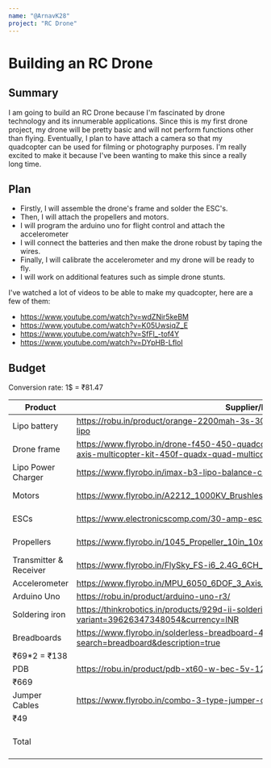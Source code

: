 ```yaml
---
name: "@ArnavK28"
project: "RC Drone"
---
```


# Building an RC Drone

## Summary

I am going to build an RC Drone because I'm fascinated by drone technology and
its innumerable applications. Since this is my first drone project, my drone
will be pretty basic and will not perform functions other than flying.
Eventually, I plan to have attach a camera so that my quadcopter can be used for
filming or photography purposes. I'm really excited to make it because I've been
wanting to make this since a really long time. 

## Plan

- Firstly, I will assemble the drone's frame and solder the ESC's. 
- Then, I will attach the propellers and motors. 
- I will program the arduino uno for flight control and attach the accelerometer
- I will connect the batteries and then make the drone robust by taping the wires.
- Finally, I will calibrate the accelerometer and my drone will be ready to fly.
- I will work on additional features such as simple drone stunts.

I've watched a lot of videos to be able to make my quadcopter, here are a few of
them: 
- https://www.youtube.com/watch?v=wdZNir5keBM
- https://www.youtube.com/watch?v=K05UwsiqZ_E
- https://www.youtube.com/watch?v=SfFl_-tof4Y
- https://www.youtube.com/watch?v=DYpHB-LfloI

## Budget

Conversion rate: 1$ = ₹81.47

| Product                | Supplier/Link                                                                                                                             | Cost             |
| ---------------------- | ----------------------------------------------------------------------------------------------------------------------------------------- | ---------------- |
| Lipo battery           | https://robu.in/product/orange-2200mah-3s-30c60c-lithium-polymer-battery-pack-lipo                                                        | ₹1699            |
| Drone frame            | https://www.flyrobo.in/drone-f450-450-quadcopter-frame-arm-with-landing-gear-4-axis-multicopter-kit-450f-quadx-quad-multicopter-kk-mk-mwc | ₹949             |
| Lipo Power Charger     | https://www.flyrobo.in/imax-b3-lipo-balance-charger-for-2-3-cell-lipo-battery                                                             | ₹519             |
| Motors                 | https://www.flyrobo.in/A2212_1000KV_Brushless_Motor_For_RC_Airplane                                                                       | ₹469*4 = ₹1876   |
| ESCs                   | https://www.electronicscomp.com/30-amp-esc-brushless-motor-india                                                                          | ₹349*4 = ₹1396   |
| Propellers             | https://www.flyrobo.in/1045_Propeller_10in_10x4.5_For_Drone                                                                               | ₹85*4 = ₹340     |
| Transmitter & Receiver | https://www.flyrobo.in/FlySky_FS-i6_2.4G_6CH_AFHDS_RC_Transmitter                                                                         | ₹5499            |
| Accelerometer          | https://www.flyrobo.in/MPU_6050_6DOF_3_Axis_Gyro_With_Accelerometer_Sensor_Module                                                         | ₹229             |
| Arduino Uno            | https://robu.in/product/arduino-uno-r3/                                                                                                   | ₹782             |
| Soldering iron         | https://thinkrobotics.in/products/929d-ii-soldering-and-rework-station?variant=39626347348054&currency=INR                                | ₹3149            |
| Breadboards            | https://www.flyrobo.in/solderless-breadboard-400-point?search=breadboard&description=true
| ₹69*2 = ₹138     |
| PDB                    | https://robu.in/product/pdb-xt60-w-bec-5v-12v/
| ₹669             |
| Jumper Cables          | https://www.flyrobo.in/combo-3-type-jumper-cables-f-f-f-m-m-m
| ₹49              |
| Total                  |                                                                                                                                           | ₹17294 = $211.69 |

